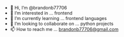 - 👋 Hi, I’m @brandonb77706
- 👀 I’m interested in ... frontend
- 🌱 I’m currently learning ... frontend languages
- 💞️ I’m looking to collaborate on ... python projects
- 📫 How to reach me ... brandonb77706@gmail.com

<!---
brandonb77706/brandonb77706 is a ✨ special ✨ repository because its `README.md` (this file) appears on your GitHub profile.
You can click the Preview link to take a look at your changes.
--->

